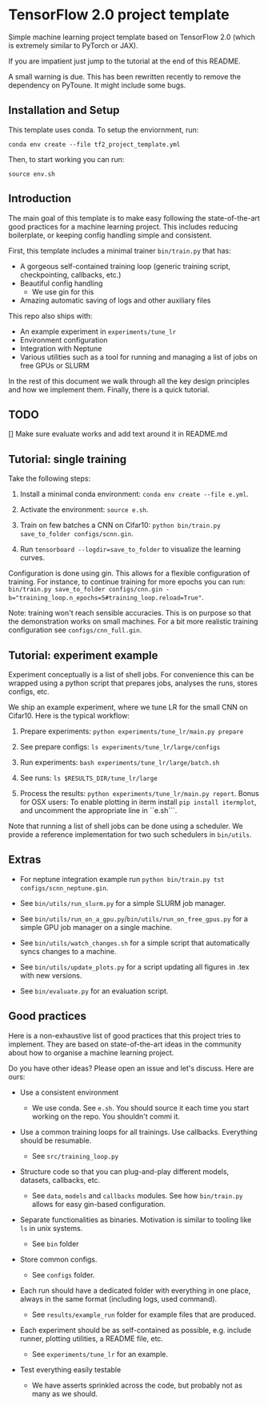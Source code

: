 # TensorFlow 2.0 project template

Simple machine learning project template based on TensorFlow 2.0 (which is extremely similar to PyTorch or JAX). 

If you are impatient just jump to the tutorial at the end of this README.

A small warning is due. This has been rewritten recently to remove the dependency on PyToune. It might include some bugs.

## Installation and Setup

This template uses conda. To setup the enviornment, run:

```
conda env create --file tf2_project_template.yml
```

Then, to start working you can run:

```
source env.sh
```

## Introduction

The main goal of this template is to make easy following the state-of-the-art good practices for a machine learning project. This includes reducing boilerplate, or keeping config handling simple and consistent.

First, this template includes a minimal trainer ``bin/train.py`` that has:

* A gorgeous self-contained training loop (generic training script, checkpointing, callbacks, etc.)
* Beautiful config handling
    - We use gin for this
* Amazing automatic saving of logs and other auxiliary files

This repo also ships with:

* An example experiment in `experiments/tune_lr`
* Environment configuration
* Integration with Neptune
* Various utilities such as a tool for running and managing a list of jobs on free GPUs or SLURM 

In the rest of this document we walk through all the key design principles and how we implement them. Finally, there is a quick tutorial.

## TODO

[] Make sure evaluate works and add text around it in README.md

## Tutorial: single training

Take the following steps:

1. Install a minimal conda environment: ``conda env create --file e.yml``.

2. Activate the environment: ``source e.sh``.

3. Train on few batches a CNN on Cifar10: ``python bin/train.py save_to_folder configs/scnn.gin``.

4. Run ``tensorboard --logdir=save_to_folder`` to visualize the learning curves.

Configuration is done using gin. This allows for a flexible configuration of training. For instance, to continue training for more epochs you can run: ``bin/train.py save_to_folder configs/cnn.gin -b="training_loop.n_epochs=5#training_loop.reload=True"``.

Note: training won't reach sensible accuracies. This is on purpose so that the demonstration works on small machines. For a bit more realistic training configuration see `configs/cnn_full.gin`.

## Tutorial: experiment example

Experiment conceptually is a list of shell jobs. For convenience this can be wrapped using a python script that prepares jobs, analyses the runs, stores configs, etc. 

We ship an example experiment, where we tune LR for the small CNN on Cifar10. Here is the typical workflow:

1. Prepare experiments: `python experiments/tune_lr/main.py prepare`

2. See prepare configs: `ls experiments/tune_lr/large/configs`

3. Run experiments: `bash experiments/tune_lr/large/batch.sh`

4. See runs: `ls $RESULTS_DIR/tune_lr/large`

5. Process the results: `python experiments/tune_lr/main.py report`. Bonus for OSX users: To enable plotting in iterm install ``pip install itermplot``, and uncomment the appropriate line in ``e.sh```.

Note that running a list of shell jobs can be done using a scheduler. We provide a reference implementation for two such schedulers in `bin/utils`.

## Extras

* For neptune integration example run `python bin/train.py tst configs/scnn_neptune.gin`.

* See `bin/utils/run_slurm.py` for a simple SLURM job manager.

* See `bin/utils/run_on_a_gpu.py`/`bin/utils/run_on_free_gpus.py` for a simple GPU job manager on a single machine.

* See `bin/utils/watch_changes.sh` for a simple script that automatically syncs changes to a machine.

* See `bin/utils/update_plots.py` for a script updating all figures in .tex with new versions.

* See `bin/evaluate.py` for an evaluation script. 

## Good practices 

Here is a non-exhaustive list of good practices that this project tries to implement. They are based on
state-of-the-art ideas in the community about how to organise a machine learning project. 

Do you have other ideas? Please open an issue and let's discuss. Here are ours:

* Use a consistent environment 

    - We use conda. See `e.sh`. You should source it each time you start working on the repo. You shouldn't commi it. 

* Use a common training loops for all trainings. Use callbacks. Everything should be resumable.

    - See `src/training_loop.py`

* Structure code so that you can plug-and-play different models, datasets, callbacks, etc. 

    - See `data`, `models` and `callbacks` modules. See how `bin/train.py` allows for easy gin-based configuration.

* Separate functionalities as binaries. Motivation is similar to tooling like `ls` in unix systems.

    - See `bin` folder

* Store common configs. 
    
    - See `configs` folder.

* Each run should have a dedicated folder with everything in one place, always in the same format (including logs, used command). 

    - See `results/example_run` folder for example files that are produced.

* Each experiment should be as self-contained as possible, e.g. include runner, plotting utilities, a README file, etc. 

    - See `experiments/tune_lr` for an example. 
    
* Test everything easily testable
   
    - We have asserts sprinkled across the code, but probably not as many as we should.
    